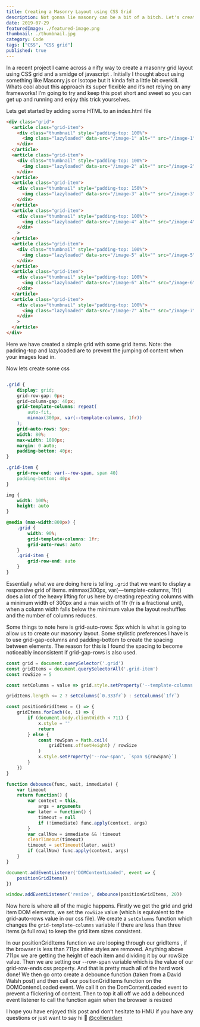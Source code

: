 ```yaml
---
title: Creating a Masonry Layout using CSS Grid
description: Not gonna lie masonry can be a bit of a bitch. Let's create our own layout using CSS variables and some javascript.
date: 2019-07-29
featuredImage: ./featured-image.png
thumbnail: ./thumbnail.jpg
category: Code
tags: ["CSS", "CSS grid"]
published: true
---
```


In a recent project I came across a nifty way to create a masonry grid layout using CSS grid and a smidge of javascript . Initially I thought about using something like Masonry.js or Isotope but it kinda felt a little bit overkill. Whats cool about this approach its super flexible and it’s not relying on any frameworks! I’m going to try and keep this post short and sweet so you can get up and running and enjoy this trick yourselves.

Lets get started by adding some HTML to an index.html file

```html
<div class="grid">
  <article class="grid-item">
    <div class="thumbnail" style="padding-top: 100%">
      <img class="lazyloaded" data-src="/image-1" alt="" src="/image-1" />
    </div>
  </article>
  <article class="grid-item">
    <div class="thumbnail" style="padding-top: 100%">
      <img class="lazyloaded" data-src="/image-2" alt="" src="/image-2" />
    </div>
  </article>
  <article class="grid-item">
    <div class="thumbnail" style="padding-top: 150%">
      <img class="lazyloaded" data-src="/image-3" alt="" src="/image-3" />
    </div>
  </article>
  <article class="grid-item">
    <div class="thumbnail" style="padding-top: 100%">
      <img class="lazyloaded" data-src="/image-4" alt="" src="/image-4" />
    </div>
    >
  </article>
  <article class="grid-item">
    <div class="thumbnail" style="padding-top: 100%">
      <img class="lazyloaded" data-src="/image-5" alt="" src="/image-5" />
    </div>
  </article>
  <article class="grid-item">
    <div class="thumbnail" style="padding-top: 100%">
      <img class="lazyloaded" data-src="/image-6" alt="" src="/image-6" />
    </div>
  </article>
  <article class="grid-item">
    <div class="thumbnail" style="padding-top: 100%">
      <img class="lazyloaded" data-src="/image-7" alt="" src="/image-7" />
    </div>
    >
  </article>
</div>
```

Here we have created a simple grid with some grid items. Note: the padding-top and lazyloaded are to prevent the jumping of content when your images load in.

Now lets create some css

```css

.grid {
    display: grid;
    grid-row-gap: 0px;
    grid-column-gap: 40px;
    grid-template-columns: repeat(
        auto-fit,
        minmax(300px, var(--template-columns, 1fr))
    );
    grid-auto-rows: 5px;
    width: 80%;
    max-width: 1080px;
    margin: 0 auto;
    padding-bottom: 40px;
}

.grid-item {
    grid-row-end: var(--row-span, span 40)
    padding-bottom: 40px
}

img {
    width: 100%;
    height: auto
}

@media (max-width:800px) {
    .grid {
        width: 90%;
        grid-template-columns: 1fr;
        grid-auto-rows: auto
    }
    .grid-item {
        grid-row-end: auto
    }
}
```

Essentially what we are doing here is telling `.grid` that we want to display a responsive grid of items. minmax(300px, var( — template-columns, 1fr)) does a lot of the heavy lifting for us here by creating repeating columns with a minimum width of 300px and a max width of 1fr (fr is a fractional unit), when a column width falls below the minimum value the layout reshuffles and the number of columns reduces.

Some things to note here is grid-auto-rows: 5px which is what is going to allow us to create our masonry layout. Some stylistic preferences I have is to use grid-gap-columns and padding-bottom to create the spacing between elements. The reason for this is I found the spacing to become noticeably inconsistent if grid-gap-rows is also used.

```js
const grid = document.querySelector('.grid')
const gridItems = document.querySelectorAll('.grid-item')
const rowSize = 5

const setColumns = value => grid.style.setProperty('--template-columns', value)

gridItems.length <= 2 ? setColumns(`0.333fr`) : setColumns(`1fr`)

const positionGridItems = () => {
    gridItems.forEach((x, i) => {
        if (document.body.clientWidth < 711) {
            x.style = ''
            return
        } else {
            const rowSpan = Math.ceil(
                gridItems.offsetHeight) / rowSize
            )
            x.style.setProperty('--row-span', `span ${rowSpan}`)
        }
    })
}

function debounce(func, wait, immediate) {
    var timeout
    return function() {
        var context = this,
            args = arguments
        var later = function() {
            timeout = null
            if (!immediate) func.apply(context, args)
        }
        var callNow = immediate && !timeout
        clearTimeout(timeout)
        timeout = setTimeout(later, wait)
        if (callNow) func.apply(context, args)
    }
}

document.addEventListener('DOMContentLoaded', event => {
    positionGridItems()
})

window.addEventListener('resize', debounce(positionGridItems, 20))
```

Now here is where all of the magic happens. Firstly we get the grid and grid item DOM elements, we set the `rowSize` value (which is equivalent to the grid-auto-rows value in our css file). We create a `setColumns` function which changes the `grid-template-columns` variable if there are less than three items (a full row) to keep the grid item sizes consistent.

In our positionGridItems function we are looping through our gridItems , if the browser is less than 711px inline styles are removed. Anything above 711px we are getting the height of each item and dividing it by our rowSize value. Then we are setting our --row-span variable which is the value of our grid-row-ends css property. And that is pretty much all of the hard work done! We then go onto create a debounce function (taken from a David Walsh post) and then call our positionGridItems function on the DOMContendLoaded event. We call it on the DomContentLoaded event to prevent a flickering of content. Then to top it all off we add a debounced event listener to call the function again when the browser is resized

I hope you have enjoyed this post and don’t hesitate to HMU if you have any questions or just want to say hi 👋 [@collieradam](https://twitter.com/collieradam)
